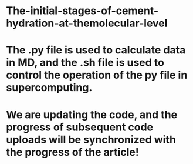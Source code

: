 # The-initial-stages-of-cement-hydration-at-themolecular-level
# The .py file is used to calculate data in MD, and the .sh file is used to control the operation of the py file in supercomputing.

# We are updating the code, and the progress of subsequent code uploads will be synchronized with the progress of the article!
